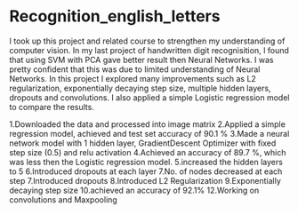 # Recognition_english_letters
I took up this project and related course to strengthen my understanding of computer vision. In my last project of handwritten digit recognisition, I found that using SVM with PCA gave better result then Neural Networks. I was pretty confident that this was due to limited understanding of Neural Networks. In this project I explored many improvements such as L2 regularization, exponentially decaying step size, multiple hidden layers, dropouts and convolutions. I also applied a simple Logistic regression model to compare the results.

1.Downloaded the data and processed into image matrix
2.Applied a simple regression model, achieved and test set accuracy of 90.1 %
3.Made a neural network model with 1 hidden layer, GradientDescent Optimizer with fixed step size (0.5) and relu activation
4.Achieved an accuracy of 89.7 %, which was less then the Logistic regression model.
5.increased the hidden layers to 5
6.Introduced dropouts at each layer 7.No. of nodes decreased at each step
7.Introduced dropouts
8.Introduced L2 Regularization
9.Exponentially decaying step size
10.achieved an accuracy of 92.1% 12.Working on convolutions and Maxpooling
